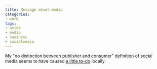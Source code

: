 ```yaml
---
title: Message about media
categories:
- work
tags:
- aside
- media
- business
- socialmedia
---
```


My "no distinction between publisher and consumer" definition of social media seems to have caused [a little to-do][1] locally.

   [1]: http://www.standingprblog.com/2008/04/04/whats-your-definition-of-social-media/
